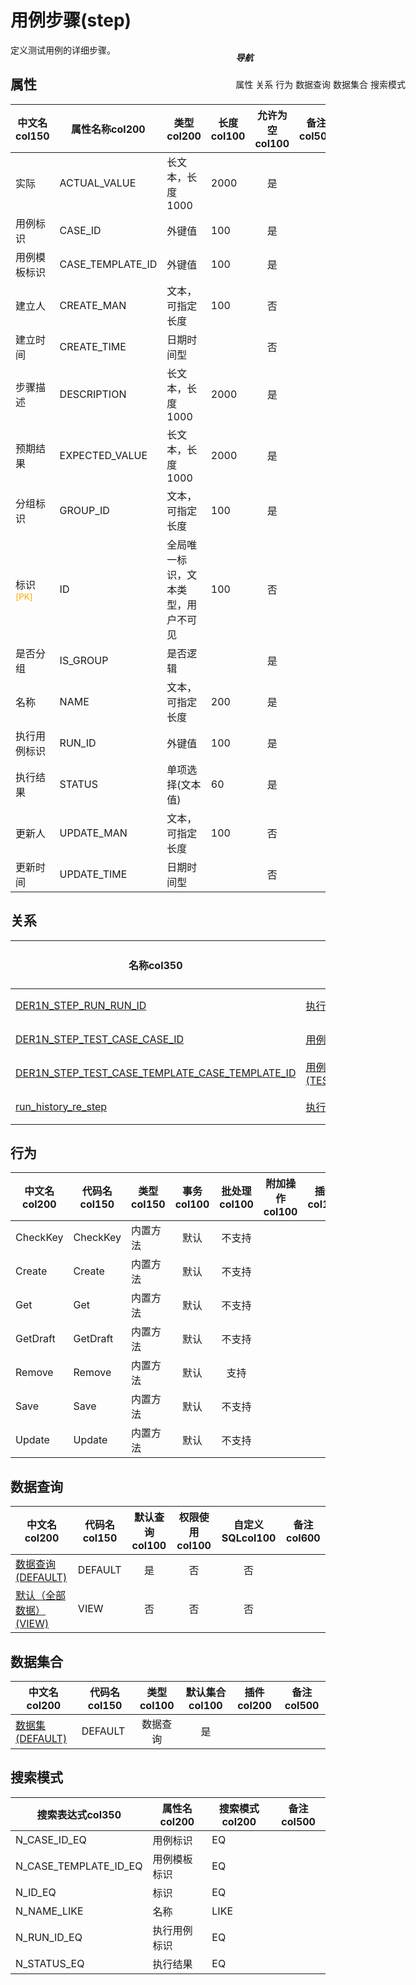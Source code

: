 # 用例步骤(step)  <!-- {docsify-ignore-all} -->


定义测试用例的详细步骤。


## 属性
|    中文名col150 | 属性名称col200           | 类型col200     | 长度col100    |允许为空col100    |  备注col500  |
| --------   |------------| -----  | -----  | :----: | -------- |
|实际|ACTUAL_VALUE|长文本，长度1000|2000|是||
|用例标识|CASE_ID|外键值|100|是||
|用例模板标识|CASE_TEMPLATE_ID|外键值|100|是||
|建立人|CREATE_MAN|文本，可指定长度|100|否||
|建立时间|CREATE_TIME|日期时间型||否||
|步骤描述|DESCRIPTION|长文本，长度1000|2000|是||
|预期结果|EXPECTED_VALUE|长文本，长度1000|2000|是||
|分组标识|GROUP_ID|文本，可指定长度|100|是||
|标识<sup class="footnote-symbol"><font color=orange>[PK]</font></sup>|ID|全局唯一标识，文本类型，用户不可见|100|否||
|是否分组|IS_GROUP|是否逻辑||是||
|名称|NAME|文本，可指定长度|200|是||
|执行用例标识|RUN_ID|外键值|100|是||
|执行结果|STATUS|单项选择(文本值)|60|是||
|更新人|UPDATE_MAN|文本，可指定长度|100|否||
|更新时间|UPDATE_TIME|日期时间型||否||


## 关系

<el-row>
<el-tabs v-model="show_der">
<el-tab-pane label="从关系" name="minor">

|  名称col350   | 主实体col200   | 关系类型col200   |    备注col500  |
| -------- |---------- |-----------|----- |
|[DER1N_STEP_RUN_RUN_ID](der/DER1N_STEP_RUN_RUN_ID)|[执行用例(RUN)](module/TestMgmt/run)|1:N关系||
|[DER1N_STEP_TEST_CASE_CASE_ID](der/DER1N_STEP_TEST_CASE_CASE_ID)|[用例(TEST_CASE)](module/TestMgmt/test_case)|1:N关系||
|[DER1N_STEP_TEST_CASE_TEMPLATE_CASE_TEMPLATE_ID](der/DER1N_STEP_TEST_CASE_TEMPLATE_CASE_TEMPLATE_ID)|[用例模板(TEST_CASE_TEMPLATE)](module/TestMgmt/test_case_template)|1:N关系||
|[run_history_re_step](der/run_history_re_step)|[执行结果(RUN_HISTORY)](module/TestMgmt/run_history)|自定义关系||

</el-tab-pane>
</el-tabs>
</el-row>

## 行为
| 中文名col200    | 代码名col150    | 类型col150    | 事务col100   | 批处理col100   | 附加操作col100  | 插件col150    |  备注col300  |
| -------- |---------- |----------- |:----:|:----:|---------| ----- | ----- |
|CheckKey|CheckKey|内置方法|默认|不支持||||
|Create|Create|内置方法|默认|不支持||||
|Get|Get|内置方法|默认|不支持||||
|GetDraft|GetDraft|内置方法|默认|不支持||||
|Remove|Remove|内置方法|默认|支持||||
|Save|Save|内置方法|默认|不支持||||
|Update|Update|内置方法|默认|不支持||||

## 数据查询
| 中文名col200    | 代码名col150    | 默认查询col100 | 权限使用col100 | 自定义SQLcol100 |  备注col600|
| --------  | --------   | :----:  |:----:  | :----:  |----- |
|[数据查询(DEFAULT)](module/TestMgmt/step/query/Default)|DEFAULT|是|否 |否 ||
|[默认（全部数据）(VIEW)](module/TestMgmt/step/query/View)|VIEW|否|否 |否 ||

## 数据集合
| 中文名col200  | 代码名col150  | 类型col100 | 默认集合col100 |   插件col200|   备注col500|
| --------  | --------   | :----:   | :----:   | ----- |----- |
|[数据集(DEFAULT)](module/TestMgmt/step/dataset/Default)|DEFAULT|数据查询|是|||

## 搜索模式
|   搜索表达式col350   |    属性名col200    |    搜索模式col200        |备注col500  |
| -------- |------------|------------|------|
|N_CASE_ID_EQ|用例标识|EQ||
|N_CASE_TEMPLATE_ID_EQ|用例模板标识|EQ||
|N_ID_EQ|标识|EQ||
|N_NAME_LIKE|名称|LIKE||
|N_RUN_ID_EQ|执行用例标识|EQ||
|N_STATUS_EQ|执行结果|EQ||

<div style="display: block; overflow: hidden; position: fixed; top: 140px; right: 100px;">

##### 导航
<el-anchor >
<el-anchor-link :href="`#/module/TestMgmt/step?id=属性`">
  属性
</el-anchor-link>
<el-anchor-link :href="`#/module/TestMgmt/step?id=关系`">
  关系
</el-anchor-link>
<el-anchor-link :href="`#/module/TestMgmt/step?id=行为`">
  行为
</el-anchor-link>
<el-anchor-link :href="`#/module/TestMgmt/step?id=数据查询`">
  数据查询
</el-anchor-link>
<el-anchor-link :href="`#/module/TestMgmt/step?id=数据集合`">
  数据集合
</el-anchor-link>
<el-anchor-link :href="`#/module/TestMgmt/step?id=搜索模式`">
  搜索模式
</el-anchor-link>
</el-anchor>
</div>

<script>
 const { createApp } = Vue
  createApp({
    data() {
      return {
show_der:'minor',


      }
    },
    methods: {
    }
  }).use(ElementPlus).mount('#app')
</script>